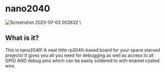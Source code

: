 # nano2040
![Screenshot 2023-07-03 002632](https://github.com/bassusteur/femto2040/assets/42449683/4836545a-857a-44bd-b65e-3a7dac154ca9) \
## What is it? 
This is nano2040! A neat little rp2040-based board for your space starved projects!
It gives you all you need for debugging as well as access to all GPIO AND debug pins which can be easily soldered to with enamel coated wire.

